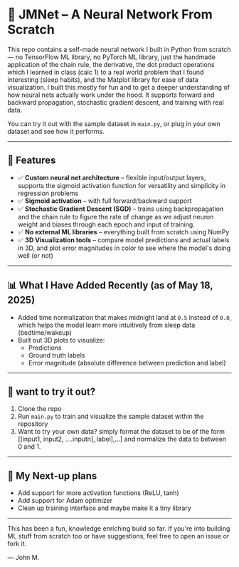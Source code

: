 # 🧠 JMNet – A Neural Network From Scratch

This repo contains a self-made neural network I built in Python from scratch — no TensorFlow ML library, no PyTorch ML library, just the handmade application of the chain rule, the derivative, the dot product operations which I learned in class (calc 1) to a real world problem that I found interesting (sleep habits), and the Matplot library for ease of data visualization.  I built this mostly for fun and to get a deeper understanding of how neural nets actually work under the hood. It supports forward and backward propagation, stochastic gradient descent, and training with real data.

You can try it out with the sample dataset in `main.py`, or plug in your own dataset and see how it performs.

---

## 🔧 Features

- ✅ **Custom neural net architecture** – flexible input/output layers, supports the sigmoid activation function for versatility and simplicity in regression problems
- ✅ **Sigmoid activation** – with full forward/backward support
- ✅ **Stochastic Gradient Descent (SGD)** – trains using backpropagation and the chain rule to figure the rate of change as we adjust neuron weight and biases through each epoch and input of training.
- ✅ **No external ML libraries** – everything built from scratch using NumPy
- ✅ **3D Visualization tools** – compare model predictions and actual labels in 3D, and plot error magnitudes in color to see where the model's doing well (or not)

---

## 📊 What I Have Added Recently (as of May 18, 2025)

- Added time normalization that makes midnight land at `0.5` instead of `0.0`, which helps the model learn more intuitively from sleep data (bedtime/wakeup)
- Built out 3D plots to visualize:
  - Predictions
  - Ground truth labels
  - Error magnitude (absolute difference between prediction and label)

---

## 🚀 want to try it out?

1. Clone the repo
2. Run `main.py` to train and visualize the sample dataset within the repository
3. Want to try your own data? simply format the dataset to be of the form [[input1, input2, ....inputn], label],...] and normalize the data to between 0 and 1.

---

## 📌 My Next-up plans

- Add support for more activation functions (ReLU, tanh)
- Add support for Adam optimizer
- Clean up training interface and maybe make it a tiny library

---

This has been a fun, knowledge enriching build so far. If you're into building ML stuff from scratch too or have suggestions, feel free to open an issue or fork it.

— John M.
